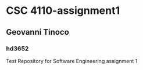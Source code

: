 # CSC 4110-assignment1
## Geovanni Tinoco
### hd3652

Test Repository for Software Engineering assignment 1
